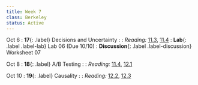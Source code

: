 ```yaml
---
title: Week 7
class: Berkeley
status: Active
---
```


Oct 6
: **17**{: .label} Decisions and Uncertainty
    : <!--{{site.links.lec.slides.slide17}} {{site.links.lec.demo.demo17}}-->
: _Reading:_ [11.3](https://inferentialthinking.com/chapters/11/3/Decisions_and_Uncertainty.html), [11.4](https://inferentialthinking.com/chapters/11/4/Error_Probabilities.html)
: **Lab**{: .label .label-lab} Lab 06<!--{{site.links.lab.lab06}}--> (Due 10/10)
: **Discussion**{: .label .label-discussion} Worksheet 07<!--{{site.links.wksht.wksht07}}-->

Oct 8
: **18**{: .label} A/B Testing
    : <!--{{site.links.lec.slides.slide18}} {{site.links.lec.demo.demo18}}-->
: _Reading:_ [11.4](https://inferentialthinking.com/chapters/11/4/Error_Probabilities.html), [12.1](https://inferentialthinking.com/chapters/12/1/AB_Testing.html)


Oct 10
: **19**{: .label} Causality
    : <!--{{site.links.lec.slides.slide19}} {{site.links.lec.demo.demo19}}-->
: _Reading:_ [12.2](https://inferentialthinking.com/chapters/12/2/Causality.html), [12.3](https://inferentialthinking.com/chapters/12/3/Deflategate.html)